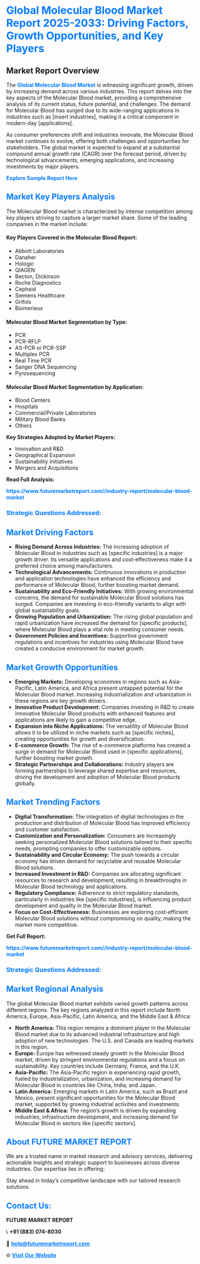 <h1 style="color: #007BFF;">Global Molecular Blood Market Report 2025-2033: Driving Factors, Growth Opportunities, and Key Players</h1>

<section id="overview">
<h2>Market Report Overview</h2>
<p>The <a href="https://www.futuremarketreport.com//industry-report/molecular-blood-market" style="color: #007BFF; text-decoration: none;"><strong>Global Molecular Blood Market</strong></a> is witnessing significant growth, driven by increasing demand across various industries. This report delves into the key aspects of the Molecular Blood market, providing a comprehensive analysis of its current status, future potential, and challenges. The demand for Molecular Blood has surged due to its wide-ranging applications in industries such as [insert industries], making it a critical component in modern-day [applications].</p>
<p>As consumer preferences shift and industries innovate, the Molecular Blood market continues to evolve, offering both challenges and opportunities for stakeholders. The global market is expected to expand at a substantial compound annual growth rate (CAGR) over the forecast period, driven by technological advancements, emerging applications, and increasing investments by major players.</p>
</section>

<section id="overview">
<p><a href="https://www.futuremarketreport.com//request-sample/reportId=82808" style="color: #007BFF; text-decoration: none;"><strong>Explore Sample Report Here</strong></a></p>
</section>

<section id="key-players">
<h2 style="color: #007BFF;">Market Key Players Analysis</h2>
<p>The Molecular Blood market is characterized by intense competition among key players striving to capture a larger market share. Some of the leading companies in the market include:</p>
<h4>Key Players Covered in the Molecular Blood Report:</h4>
<ul><li>Abbott Laboratories</li><li>Danaher</li><li>Hologic</li><li>QIAGEN</li><li>Becton, Dickinson</li><li>Roche Diagnostics</li><li>Cepheid</li><li>Siemens Healthcare</li><li>Grifols</li><li>Biomerieux</li></ul>
<h4>Molecular Blood Market Segmentation by Type:</h4>
<ul><li>PCR</li><li>PCR-RFLP</li><li>AS-PCR or PCR-SSP</li><li>Multiplex PCR</li><li>Real Time PCR</li><li>Sanger DNA Sequencing</li><li>Pyrosequencing</li></ul>

<h4>Molecular Blood Market Segmentation by Application:</h4>
<ul><li>Blood Centers</li><li>Hospitals</li><li>Commercial/Private Laboratories</li><li>Military Blood Banks</li><li>Others</li></ul>
<p><strong>Key Strategies Adopted by Market Players:</strong></p>
<ul>
<li>Innovation and R&D</li>
<li>Geographical Expansion</li>
<li>Sustainability Initiatives</li>
<li>Mergers and Acquisitions</li>
</ul>
</section>

<section>
<p><strong>Read Full Analysis: </strong></p><a href="https://www.futuremarketreport.com//industry-report/molecular-blood-market" style="color: #007BFF; text-decoration: none;"><strong>https://www.futuremarketreport.com//industry-report/molecular-blood-market</strong></a>
<h3 style="color: #007BFF;">Strategic Questions Addressed:</h3>
</section>

<section id="driving-factors">
<h2 style="color: #007BFF;">Market Driving Factors</h2>
<ul>
<li><strong>Rising Demand Across Industries:</strong> The increasing adoption of Molecular Blood in industries such as [specific industries] is a major growth driver. Its versatile applications and cost-effectiveness make it a preferred choice among manufacturers.</li>
<li><strong>Technological Advancements:</strong> Continuous innovations in production and application technologies have enhanced the efficiency and performance of Molecular Blood, further boosting market demand.</li>
<li><strong>Sustainability and Eco-Friendly Initiatives:</strong> With growing environmental concerns, the demand for sustainable Molecular Blood solutions has surged. Companies are investing in eco-friendly variants to align with global sustainability goals.</li>
<li><strong>Growing Population and Urbanization:</strong> The rising global population and rapid urbanization have increased the demand for [specific products], where Molecular Blood plays a vital role in meeting consumer needs.</li>
<li><strong>Government Policies and Incentives:</strong> Supportive government regulations and incentives for industries using Molecular Blood have created a conducive environment for market growth.</li>
</ul>
</section>

<section id="growth-opportunities">
<h2 style="color: #007BFF;">Market Growth Opportunities</h2>
<ul>
<li><strong>Emerging Markets:</strong> Developing economies in regions such as Asia-Pacific, Latin America, and Africa present untapped potential for the Molecular Blood market. Increasing industrialization and urbanization in these regions are key growth drivers.</li>
<li><strong>Innovative Product Development:</strong> Companies investing in R&D to create innovative Molecular Blood products with enhanced features and applications are likely to gain a competitive edge.</li>
<li><strong>Expansion into Niche Applications:</strong> The versatility of Molecular Blood allows it to be utilized in niche markets such as [specific niches], creating opportunities for growth and diversification.</li>
<li><strong>E-commerce Growth:</strong> The rise of e-commerce platforms has created a surge in demand for Molecular Blood used in [specific applications], further boosting market growth.</li>
<li><strong>Strategic Partnerships and Collaborations:</strong> Industry players are forming partnerships to leverage shared expertise and resources, driving the development and adoption of Molecular Blood products globally.</li>
</ul>
</section>

<section id="trending-factors">
<h2 style="color: #007BFF;">Market Trending Factors</h2>
<ul>
<li><strong>Digital Transformation:</strong> The integration of digital technologies in the production and distribution of Molecular Blood has improved efficiency and customer satisfaction.</li>
<li><strong>Customization and Personalization:</strong> Consumers are increasingly seeking personalized Molecular Blood solutions tailored to their specific needs, prompting companies to offer customizable options.</li>
<li><strong>Sustainability and Circular Economy:</strong> The push towards a circular economy has driven demand for recyclable and reusable Molecular Blood solutions.</li>
<li><strong>Increased Investment in R&D:</strong> Companies are allocating significant resources to research and development, resulting in breakthroughs in Molecular Blood technology and applications.</li>
<li><strong>Regulatory Compliance:</strong> Adherence to strict regulatory standards, particularly in industries like [specific industries], is influencing product development and quality in the Molecular Blood market.</li>
<li><strong>Focus on Cost-Effectiveness:</strong> Businesses are exploring cost-efficient Molecular Blood solutions without compromising on quality, making the market more competitive.</li>
</ul>
</section>

<section>
<p><strong>Get Full Report: </strong></p><a href="https://www.futuremarketreport.com//industry-report/molecular-blood-market" style="color: #007BFF; text-decoration: none;"><strong>https://www.futuremarketreport.com//industry-report/molecular-blood-market</strong></a>
<h3 style="color: #007BFF;">Strategic Questions Addressed:</h3>
</section>


<section id="regional-analysis">
<h2 style="color: #007BFF;">Market Regional Analysis</h2>
<p>The global Molecular Blood market exhibits varied growth patterns across different regions. The key regions analyzed in this report include North America, Europe, Asia-Pacific, Latin America, and the Middle East & Africa:</p>
<ul>
<li><strong>North America:</strong> This region remains a dominant player in the Molecular Blood market due to its advanced industrial infrastructure and high adoption of new technologies. The U.S. and Canada are leading markets in this region.</li>
<li><strong>Europe:</strong> Europe has witnessed steady growth in the Molecular Blood market, driven by stringent environmental regulations and a focus on sustainability. Key countries include Germany, France, and the U.K.</li>
<li><strong>Asia-Pacific:</strong> The Asia-Pacific region is experiencing rapid growth, fueled by industrialization, urbanization, and increasing demand for Molecular Blood in countries like China, India, and Japan.</li>
<li><strong>Latin America:</strong> Emerging markets in Latin America, such as Brazil and Mexico, present significant opportunities for the Molecular Blood market, supported by growing industrial activities and investments.</li>
<li><strong>Middle East & Africa:</strong> The region’s growth is driven by expanding industries, infrastructure development, and increasing demand for Molecular Blood in sectors like [specific sectors].</li>
</ul>
</section>

<footer>
<h2 style="color: #007BFF;">About FUTURE MARKET REPORT</h2>
<p>We are a trusted name in market research and advisory services, delivering actionable insights and strategic support to businesses across diverse industries. Our expertise lies in offering:</p>

<p>Stay ahead in today’s competitive landscape with our tailored research solutions.</p>

<h2 style="color: #007BFF;">Contact Us:</h2>
<p><strong>FUTURE MARKET REPORT</strong></p>
<p>📞 <strong>+91 (883) 074-8030</strong></p>
<p>📧 <strong><a href="mailto:help@futuremarketreport.com" style="color: #007BFF;">help@futuremarketreport.com</a></strong></p>
<p>🌐 <strong><a href="https://www.futuremarketreport.com/" style="color: #007BFF;">Visit Our Website</a></strong></p>
</footer>